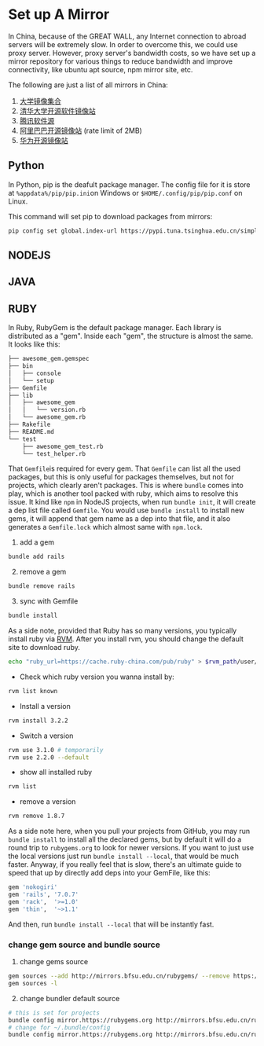 # Set up A Mirror

In China, because of the GREAT WALL, any Internet connection to abroad servers will be extremely slow. In order to overcome this, we could use proxy server. However, proxy server's bandwidth costs, so we have set up a mirror repository for various things to reduce bandwidth and improve connectivity, like ubuntu apt source, npm mirror site, etc.

The following are just a list of all mirrors in China:

1. [大学镜像集合](https://mirrors.cernet.edu.cn/list)
1. [清华大学开源软件镜像站](https://mirrors.tuna.tsinghua.edu.cn/help/ubuntu/) 
2. [腾讯软件源](https://mirrors.tencent.com/)
3. [阿里巴巴开源镜像站](https://developer.aliyun.com/mirror/) (rate limit of 2MB)
4. [华为开源镜像站](https://mirrors.huaweicloud.com/home)



## Python
In Python, pip is the deafult package manager. The config file for it is store at `%appdata%/pip/pip.ini`on Windows or `$HOME/.config/pip/pip.conf` on Linux.

This command will set pip to download packages from mirrors:  

```bash
pip config set global.index-url https://pypi.tuna.tsinghua.edu.cn/simple
```



## NODEJS



## JAVA



## RUBY
In Ruby, RubyGem is the default package manager. Each library is distributed as a "gem". Inside each "gem", the structure is almost the same. It looks like this:  
```txt
├── awesome_gem.gemspec
├── bin
│   ├── console
│   └── setup
├── Gemfile
├── lib
│   ├── awesome_gem
│   │   └── version.rb
│   └── awesome_gem.rb
├── Rakefile
├── README.md
└── test
    ├── awesome_gem_test.rb
    └── test_helper.rb
```
That `Gemfile`is required for every gem. That `Gemfile` can list all the used packages, but this is only useful for packages themselves, but not for projects, which clearly aren't packages. This is where `bundle` comes into play, which is another tool packed with ruby, which aims to resolve this issue. It kind like `npm` in NodeJS projects, when run `bundle init`, it will create a dep list file called `Gemfile`. You would use `bundle install` to install new gems, it will append that gem name as a dep into that file, and it also generates a `Gemfile.lock` which almost same with `npm.lock`. 

1. add a gem
```bash
bundle add rails
```
2. remove a gem

```bash
bundle remove rails
```

3. sync with Gemfile

```bash
bundle install
```

As a side note, provided that Ruby has so many versions, you typically install ruby via [RVM](https://rvm.io/). After you install rvm, you should change the default site to download ruby.  
```bash
echo "ruby_url=https://cache.ruby-china.com/pub/ruby" > $rvm_path/user/db
```
* Check which ruby version you wanna install by:  

```bash
rvm list known
```

* Install a version

```bash
rvm install 3.2.2
```

* Switch a version

```bash
rvm use 3.1.0 # temporarily
rvm use 2.2.0 --default
```

* show all installed ruby 

```bash
rvm list
```

* remove a version

```bash
rvm remove 1.8.7
```

As a side note here, when you pull your projects from GitHub, you may run `bundle install` to install all the declared gems, but by default it will do a round trip to `rubygems.org` to look for newer versions. If you want to just use the local versions just run `bundle install --local`, that would be much faster.  Anyway, if you really feel that is slow, there's an ultimate guide to speed that up by directly add deps into your GemFile, like this:   

```ruby
gem 'nokogiri'
gem 'rails', '7.0.7'
gem 'rack',  '>=1.0'
gem 'thin',  '~>1.1'
```

And then, run `bundle install --local` that will be instantly fast.

### change gem source and bundle source

1. change gems source

```bash
gem sources --add http://mirrors.bfsu.edu.cn/rubygems/ --remove https://rubygems.org/
gem sources -l
```

2. change bundler default source

```bash
# this is set for projects
bundle config mirror.https://rubygems.org http://mirrors.bfsu.edu.cn/rubygems
# change for ~/.bundle/config
bundle config mirror.https://rubygems.org http://mirrors.bfsu.edu.cn/rubygems --global
```

